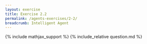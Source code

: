 ```yaml
---
layout: exercise
title: Exercise 2.2
permalink: /agents-exercises/2-2/
breadcrumb: Intelligent Agent
---
```


{% include mathjax_support %}
{% include_relative question.md %}
